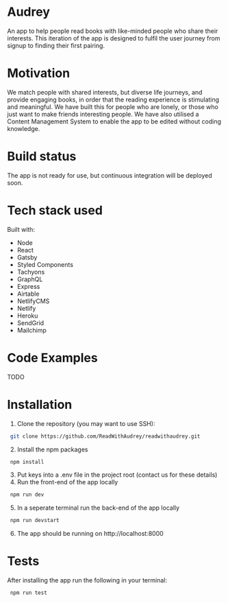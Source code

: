 # Audrey
An app to help people read books with like-minded people who share their interests. This iteration of the app is designed to fulfil the user journey from signup to finding their first pairing.  

# Motivation
We match people with shared interests, but diverse life journeys, and provide engaging books, in order that the reading experience is stimulating and meaningful. We have built this for people who are lonely, or those who just want to make friends interesting people.
We have also utilised a Content Management System to enable the app to be edited without coding knowledge.

# Build status
The app is not ready for use, but continuous integration will be deployed soon.

# Tech stack used
Built with:
* Node
* React
* Gatsby
* Styled Components
* Tachyons
* GraphQL
* Express
* Airtable
* NetlifyCMS
* Netlify
* Heroku
* SendGrid
* Mailchimp


# Code Examples
TODO

# Installation
1. Clone the repository (you may want to use SSH):
``` bash
 git clone https://github.com/ReadWithAudrey/readwithaudrey.git
```
2. Install the npm packages
``` bash
 npm install
```
3. Put keys into a .env file in the project root (contact us for these details)
4. Run the front-end of the app locally
``` bash
 npm run dev
```
5. In a seperate terminal run the back-end of the app locally
``` bash
 npm run devstart
```
6. The app should be running on http://localhost:8000

# Tests

After installing the app run the following in your terminal:
``` bash
 npm run test
```
